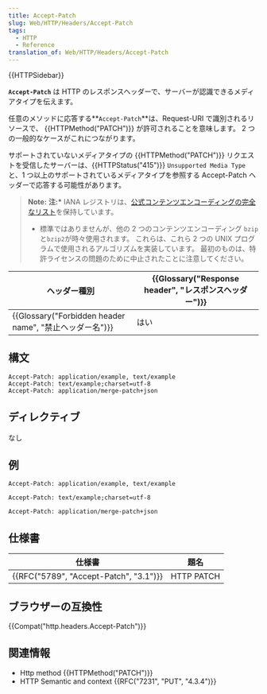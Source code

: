 ```yaml
---
title: Accept-Patch
slug: Web/HTTP/Headers/Accept-Patch
tags:
  - HTTP
  - Reference
translation_of: Web/HTTP/Headers/Accept-Patch
---
```

{{HTTPSidebar}}

**`Accept-Patch`** は HTTP のレスポンスヘッダーで、サーバーが認識できるメディアタイプを伝えます。

任意のメソッドに応答する**`Accept-Patch`**は、Request-URI で識別されるリソースで、 {{HTTPMethod("PATCH")}} が許可されることを意味します。 2 つの一般的なケースがこれにつながります。

サポートされていないメディアタイプの {{HTTPMethod("PATCH")}} リクエストを受信したサーバーは、{{HTTPStatus("415")}} `Unsupported Media Type`と、1 つ以上のサポートされているメディアタイプを参照する Accept-Patch ヘッダーで応答する可能性があります。

> **Note:** **注:\*** IANA レジストリは、[公式コンテンツエンコーディングの完全なリスト](https://www.iana.org/assignments/http-parameters/http-parameters.xml#http-parameters-1)を保持しています。
>
> - 標準ではありませんが、他の 2 つのコンテンツエンコーディング `bzip`と`bzip2`が時々使用されます。 これらは、これら 2 つの UNIX プログラムで使用されるアルゴリズムを実装しています。 最初のものは、特許ライセンスの問題のために中止されたことに注意してください。

| ヘッダー種別                                                                         | {{Glossary("Response header", "レスポンスヘッダー")}} |
| ------------------------------------------------------------------------------------ | ------------------------------------------------------------------------------------ |
| {{Glossary("Forbidden header name", "禁止ヘッダー名")}} | はい                                                                                 |

## 構文

    Accept-Patch: application/example, text/example
    Accept-Patch: text/example;charset=utf-8
    Accept-Patch: application/merge-patch+json

## ディレクティブ

なし

## 例

    Accept-Patch: application/example, text/example

    Accept-Patch: text/example;charset=utf-8

    Accept-Patch: application/merge-patch+json

## 仕様書

| 仕様書                                               | 題名       |
| ---------------------------------------------------- | ---------- |
| {{RFC("5789", "Accept-Patch", "3.1")}} | HTTP PATCH |

## ブラウザーの互換性

{{Compat("http.headers.Accept-Patch")}}

## 関連情報

- Http method {{HTTPMethod("PATCH")}}
- HTTP Semantic and context {{RFC("7231", "PUT", "4.3.4")}}
